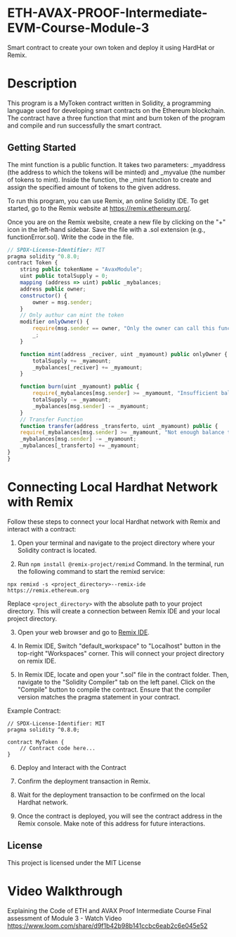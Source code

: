 # ETH-AVAX-PROOF-Intermediate-EVM-Course-Module-3
Smart contract to create your own token and deploy it using HardHat or Remix.
# Description
This program is a MyToken contract written in Solidity, a programming language used for developing smart contracts on the Ethereum blockchain.
The contract have a three function that mint and burn token of the program and compile and run successfully the smart contract.
## Getting Started
The mint function is a public function. It takes two parameters: _myaddress (the address to which the tokens will be minted) and _myvalue (the number of tokens to mint). 
Inside the function, the _mint function to create and assign the specified amount of tokens to the given address.



To run this program, you can use Remix, an online Solidity IDE. To get started, go to the Remix website at https://remix.ethereum.org/.

Once you are on the Remix website, create a new file by clicking on the "+" icon in the left-hand sidebar. Save the file with a .sol extension (e.g., functionError.sol). Write the code in the file.
```javascript
// SPDX-License-Identifier: MIT
pragma solidity ^0.8.0;
contract Token {
    string public tokenName = "AvaxModule";
    uint public totalSupply = 0;
    mapping (address => uint) public _mybalances;
    address public owner;
    constructor() {
        owner = msg.sender;
    }
    // Only authur can mint the token
    modifier onlyOwner() {
        require(msg.sender == owner, "Only the owner can call this function");
        _;
    }

    function mint(address _reciver, uint _myamount) public onlyOwner {
        totalSupply += _myamount;
        _mybalances[_reciver] += _myamount;
    }

    function burn(uint _myamount) public {
        require(_mybalances[msg.sender] >= _myamount, "Insufficient balance");
        totalSupply -= _myamount;
        _mybalances[msg.sender] -= _myamount;
    }
    // Transfer Function
    function transfer(address _transferto, uint _myamount) public {
    require(_mybalances[msg.sender] >= _myamount, "Not enough balance to complete the transfer");
    _mybalances[msg.sender] -= _myamount;
    _mybalances[_transferto] += _myamount;
}
}
```
# Connecting Local Hardhat Network with Remix
Follow these steps to connect your local Hardhat network with Remix and interact with a contract:

1. Open your terminal and navigate to the project directory where your Solidity contract is located.

2.  Run `npm install @remix-project/remixd` Command. In the terminal, run the following command to start the remixd service:
```
npx remixd -s <project_directory>--remix-ide https://remix.ethereum.org
```
Replace `<project_directory>` with the absolute path to your project directory. This will create a connection between Remix IDE and your local project directory.

3. Open your web browser and go to [Remix IDE](https://remix.ethereum.org).

4. In Remix IDE, Switch "default_workspace" to "Localhost" button in the top-right "Workspaces" corner. This will connect your project directory on remix IDE.

5.  In Remix IDE, locate and open your ".sol" file in the contract folder. Then, navigate to the "Solidity Compiler" tab on the left panel. Click on the "Compile" button to compile the contract. Ensure that the compiler version matches the pragma statement in your contract.

Example Contract:
```solidity
// SPDX-License-Identifier: MIT
pragma solidity ^0.8.0;

contract MyToken {
    // Contract code here...
}
```
6. Deploy and Interact with the Contract

7. Confirm the deployment transaction in Remix.

8. Wait for the deployment transaction to be confirmed on the local Hardhat network.

9. Once the contract is deployed, you will see the contract address in the Remix console. Make note of this address for future interactions.

## License

This project is licensed under the MIT License

# Video Walkthrough
Explaining the Code of ETH and AVAX Proof Intermediate Course Final assessment of Module 3 - Watch Video
https://www.loom.com/share/d9f1b42b98b141ccbc6eab2c6e045e52
